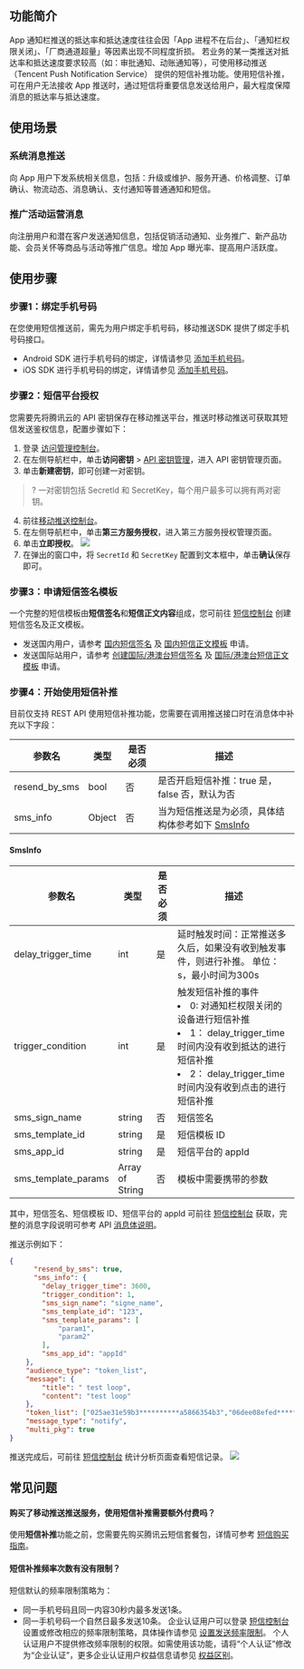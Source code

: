 ## 功能简介

App 通知栏推送的抵达率和抵达速度往往会因「App 进程不在后台」、「通知栏权限关闭」、「厂商通道超量」等因素出现不同程度折损。
若业务的某一类推送对抵达率和抵达速度要求较高（如：审批通知、动账通知等），可使用移动推送（Tencent Push Notification Service） 提供的短信补推功能。使用短信补推，可在用户无法接收 App 推送时，通过短信将重要信息发送给用户，最大程度保障消息的抵达率与抵达速度。

## 使用场景

### 系统消息推送

向 App 用户下发系统相关信息，包括：升级或维护、服务开通、价格调整、订单确认、物流动态、消息确认、支付通知等普通通知和短信。

### 推广活动运营消息

向注册用户和潜在客户发送通知信息，包括促销活动通知、业务推广、新产品功能、会员关怀等商品与活动等推广信息。增加 App 曝光率、提高用户活跃度。

## 使用步骤

### 步骤1：绑定手机号码

在您使用短信推送前，需先为用户绑定手机号码，移动推送SDK 提供了绑定手机号码接口。
- Android SDK 进行手机号码的绑定，详情请参见 [添加手机号码](https://cloud.tencent.com/document/product/548/36659#.E6.B7.BB.E5.8A.A0.E6.89.8B.E6.9C.BA.E5.8F.B7)。
- iOS SDK 进行手机号码的绑定，详情请参见 [添加手机号码](https://cloud.tencent.com/document/product/548/48835#.E6.B7.BB.E5.8A.A0.E6.89.8B.E6.9C.BA.E5.8F.B7)。

### 步骤2：短信平台授权

您需要先将腾讯云的 API 密钥保存在移动推送平台，推送时移动推送可获取其短信发送鉴权信息，配置步骤如下：
1. 登录 [访问管理控制台](https://console.cloud.tencent.com/)。
2. 在左侧导航栏中，单击**访问密钥** > [API 密钥管理](https://console.cloud.tencent.com/cam/capi)，进入 API 密钥管理页面。
3. 单击**新建密钥**，即可创建一对密钥。
>? 一对密钥包括 SecretId 和 SecretKey，每个用户最多可以拥有两对密钥。
>
4. 前往[移动推送控制台](https://console.cloud.tencent.com/tpns)。
5. 在左侧导航栏中，单击**第三方服务授权**，进入第三方服务授权管理页面。
6. 单击**立即授权**。
![](https://main.qcloudimg.com/raw/6089b5e64c2dfda9dc25b284a6caf14c.png)
7. 在弹出的窗口中，将 `SecretId` 和 `SecretKey` 配置到文本框中，单击**确认**保存即可。

### 步骤3：申请短信签名模板

一个完整的短信模板由**短信签名**和**短信正文内容**组成，您可前往 [短信控制台](https://console.cloud.tencent.com/smsv2) 创建短信签名及正文模板。
- 发送国内用户，请参考 [国内短信签名](https://cloud.tencent.com/document/product/382/37794) 及 [国内短信正文模板](https://cloud.tencent.com/document/product/382/37795) 申请。
- 发送国际站用户，请参考 [创建国际/港澳台短信签名](https://cloud.tencent.com/document/product/382/37799) 及 [国际/港澳台短信正文模板](https://cloud.tencent.com/document/product/382/37800) 申请。

### 步骤4：开始使用短信补推

目前仅支持 REST API 使用短信补推功能，您需要在调用推送接口时在消息体中补充以下字段：

| 参数名          | 类型   | 是否必须 | 描述                                         |
| --------------- | ------ | -------- | -------------------------------------------- |
| resend_by_sms | bool | 否       | 是否开启短信补推：true 是，false 否，默认为否 |
| sms_info| Object| 否|当为短信推送是为必须，具体结构体参考如下 [SmsInfo](#SmsInfo) |

<span id="SmsInfo"></span>
#### SmsInfo

| 参数名          | 类型   | 是否必须 | 描述                                         |
| --------------- | ------ | -------- | -------------------------------------------- |
| delay_trigger_time | int| 是 | 延时触发时间：正常推送多久后，如果没有收到触发事件，则进行补推。 单位：s，最小时间为300s |
| trigger_condition | int| 是 | 触发短信补推的事件<li>0:  对通知栏权限关闭的设备进行短信补推<li>1： delay_trigger_time 时间内没有收到抵达的进行短信补推<li>2：  delay_trigger_time 时间内没有收到点击的进行短信补推</li> |
| sms_sign_name | string| 否 | 短信签名 |
| sms_template_id | string| 是 | 短信模板 ID |
| sms_app_id | string| 是 | 短信平台的 appId |
|sms_template_params | Array of String| 否 | 模板中需要携带的参数 |

其中，短信签名、短信模板 ID、短信平台的 appId 可前往 [短信控制台](https://console.cloud.tencent.com/smsv2) 获取，完整的消息字段说明可参考 API [消息体说明](https://cloud.tencent.com/document/product/548/39064#message.EF.BC.9A.E6.B6.88.E6.81.AF.E4.BD.93)。

推送示例如下：

```json
{
      "resend_by_sms": true,
      "sms_info": {
        "delay_trigger_time": 3600,
        "trigger_condition": 1,
        "sms_sign_name": "signe_name",
        "sms_template_id": "123",
        "sms_template_params": [
            "param1",
            "param2"
        ],
        "sms_app_id": "appId"
    },
    "audience_type": "token_list",
    "message": {
        "title": " test loop",
        "content": "test loop"
    },
    "token_list": ["025ae31e59b3**********a5866354b3","06dee08efed***********31ef23bba"],
    "message_type": "notify",
    "multi_pkg": true
}

```

推送完成后，可前往 [短信控制台](https://console.cloud.tencent.com/smsv2) 统计分析页面查看短信记录。
![](https://main.qcloudimg.com/raw/e7d950231847e2c2a1a3ab422f5d6adf.png)

## 常见问题

#### 购买了移动推送推送服务，使用短信补推需要额外付费吗？

使用**短信补推**功能之前，您需要先购买腾讯云短信套餐包，详情可参考 [短信购买指南](https://cloud.tencent.com/document/product/382/36135)。

#### 短信补推频率次数有没有限制？
短信默认的频率限制策略为：
- 同一手机号码且同一内容30秒内最多发送1条。
- 同一手机号码一个自然日最多发送10条。
企业认证用户可以登录 [短信控制台](https://console.cloud.tencent.com/smsv2) 设置或修改相应的频率限制策略，具体操作请参见 [设置发送频率限制](https://cloud.tencent.com/document/product/382/37809#.E8.AE.BE.E7.BD.AE.E5.8F.91.E9.80.81.E9.A2.91.E7.8E.87.E9.99.90.E5.88.B6)。
个人认证用户不提供修改频率限制的权限。如需使用该功能，请将“个人认证”修改为“企业认证”，更多企业认证用户权益信息请参见 [权益区别](https://cloud.tencent.com/document/product/382/13444#.E6.9D.83.E7.9B.8A.E5.8C.BA.E5.88.AB)。


